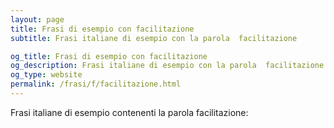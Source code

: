 ```yaml
---
layout: page
title: Frasi di esempio con facilitazione 
subtitle: Frasi italiane di esempio con la parola  facilitazione

og_title: Frasi di esempio con facilitazione 
og_description: Frasi italiane di esempio con la parola  facilitazione
og_type: website
permalink: /frasi/f/facilitazione.html
---
```


Frasi italiane di esempio contenenti la parola facilitazione:


